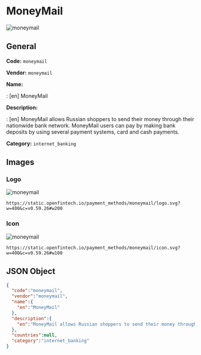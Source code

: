 
# MoneyMail 
![moneymail](https://static.openfintech.io/payment_methods/moneymail/logo.svg?w=400&c=v0.59.26#w200)  

## General 
**Code:** `moneymail` 
 
**Vendor:** `moneymail` 
 
**Name:**  
 
:	[en] MoneyMail  
 
**Description:**  
 
: [en] MoneyMail allows Russian shoppers to send their money through their nationwide bank network. MoneyMail users can pay by making bank deposits by using several payment systems, card and cash payments.  
 
**Category:** `internet_banking` 
 

## Images 

### Logo 
![moneymail](https://static.openfintech.io/payment_methods/moneymail/logo.svg?w=400&c=v0.59.26#w200)  

```
https://static.openfintech.io/payment_methods/moneymail/logo.svg?w=400&c=v0.59.26#w200
```  

### Icon 
![moneymail](https://static.openfintech.io/payment_methods/moneymail/icon.svg?w=400&c=v0.59.26#w100)  

```
https://static.openfintech.io/payment_methods/moneymail/icon.svg?w=400&c=v0.59.26#w100
```  

## JSON Object 

```json
{
  "code":"moneymail",
  "vendor":"moneymail",
  "name":{
    "en":"MoneyMail"
  },
  "description":{
    "en":"MoneyMail allows Russian shoppers to send their money through their nationwide bank network. MoneyMail users can pay by making bank deposits by using several payment systems, card and cash payments."
  },
  "countries":null,
  "category":"internet_banking"
}
```  
